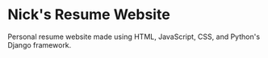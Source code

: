 # Nick's Resume Website
Personal resume website made using HTML, JavaScript, CSS, and Python's Django framework.
